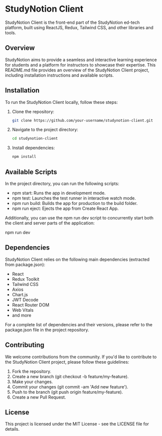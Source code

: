 # StudyNotion Client

StudyNotion Client is the front-end part of the StudyNotion ed-tech platform, built using ReactJS, Redux, Tailwind CSS, and other libraries and tools.

## Overview

StudyNotion aims to provide a seamless and interactive learning experience for students and a platform for instructors to showcase their expertise. This README.md file provides an overview of the StudyNotion Client project, including installation instructions and available scripts.

## Installation

To run the StudyNotion Client locally, follow these steps:

1. Clone the repository:
    ```bash
    git clone https://github.com/your-username/studynotion-client.git

2. Navigate to the project directory:
    ```bash
    cd studynotion-client

3. Install dependencies:
    ```bash
    npm install

## Available Scripts

In the project directory, you can run the following scripts:

- npm start: Runs the app in development mode.
- npm test: Launches the test runner in interactive watch mode.
- npm run build: Builds the app for production to the build folder.
- npm run eject: Ejects the app from Create React App.

Additionally, you can use the npm run dev script to concurrently start both the client and server parts of the application:

npm run dev

## Dependencies

StudyNotion Client relies on the following main dependencies (extracted from package.json):

- React
- Redux Toolkit
- Tailwind CSS
- Axios
- Chart.js
- JWT Decode
- React Router DOM
- Web Vitals
- and more

For a complete list of dependencies and their versions, please refer to the package.json file in the project repository.

## Contributing

We welcome contributions from the community. If you'd like to contribute to the StudyNotion Client project, please follow these guidelines:
1. Fork the repository.
2. Create a new branch (git checkout -b feature/my-feature).
3. Make your changes.
4. Commit your changes (git commit -am 'Add new feature').
5. Push to the branch (git push origin feature/my-feature).
6. Create a new Pull Request.

## License

This project is licensed under the MIT License - see the LICENSE file for details.
